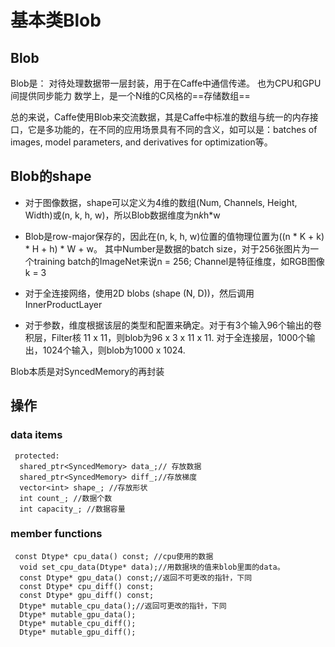 # 基本类Blob

## Blob

Blob是：
对待处理数据带一层封装，用于在Caffe中通信传递。
也为CPU和GPU间提供同步能力
数学上，是一个N维的C风格的==存储数组== 

总的来说，Caffe使用Blob来交流数据，其是Caffe中标准的数组与统一的内存接口，它是多功能的，在不同的应用场景具有不同的含义，如可以是：batches of images, model parameters, and derivatives for optimization等。

## Blob的shape 
- 对于图像数据，shape可以定义为4维的数组(Num, Channels, Height, Width)或(n, k, h, w)，所以Blob数据维度为n*k*h*w 
- Blob是row-major保存的，因此在(n, k, h, w)位置的值物理位置为((n * K + k) * H + h) * W + w。 
    其中Number是数据的batch size，对于256张图片为一个training batch的ImageNet来说n = 256; Channel是特征维度，如RGB图像k = 3

- 对于全连接网络，使用2D blobs (shape (N, D))，然后调用InnerProductLayer

- 对于参数，维度根据该层的类型和配置来确定。对于有3个输入96个输出的卷积层，Filter核 11 x 11，则blob为96 x 3 x 11 x 11. 对于全连接层，1000个输出，1024个输入，则blob为1000 x 1024.


Blob本质是对SyncedMemory的再封装


## 操作 
### data items
```
 protected:
  shared_ptr<SyncedMemory> data_;// 存放数据
  shared_ptr<SyncedMemory> diff_;//存放梯度
  vector<int> shape_; //存放形状
  int count_; //数据个数
  int capacity_; //数据容量
```

### member functions
```
 const Dtype* cpu_data() const; //cpu使用的数据
  void set_cpu_data(Dtype* data);//用数据块的值来blob里面的data。
  const Dtype* gpu_data() const;//返回不可更改的指针，下同
  const Dtype* cpu_diff() const;
  const Dtype* gpu_diff() const;
  Dtype* mutable_cpu_data();//返回可更改的指针，下同
  Dtype* mutable_gpu_data();
  Dtype* mutable_cpu_diff();
  Dtype* mutable_gpu_diff();
```